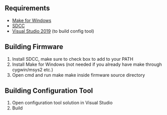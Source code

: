 ## Requirements
* [Make for Windows](http://gnuwin32.sourceforge.net/packages/make.htm)
* [SDCC](http://sdcc.sourceforge.net/)
* [Visual Studio 2019](https://visualstudio.microsoft.com/downloads/) (to build config tool)

## Building Firmware
1. Install SDCC, make sure to check box to add to your PATH
2. Install Make for Windows (not needed if you already have make through cygwin/msys2 etc.)
3. Open cmd and run make make inside firmware source directory

## Building Configuration Tool
1. Open configuration tool solution in Visual Studio
2. Build
